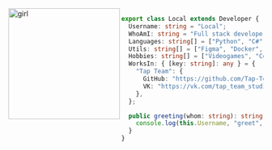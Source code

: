 <img align="left" alt="girl" src="https://thumbs.gfycat.com/ThunderousRecklessHumpbackwhale-size_restricted.gif" width="220"/>

```typescript
export class Local extends Developer {
  Username: string = "Local";
  WhoAmI: string = "Full stack developer";
  Languages: string[] = ["Python", "C#", "JavaScript", "TypeScript"];
  Utils: string[] = ["Figma", "Docker", "Dokku", "Emulator"];
  Hobbies: string[] = ["Videogames", "Coding", "Watching anime"];
  WorksIn: { [key: string]: any } = {
    "Tap Team": {
      GitHub: "https://github.com/Tap-Team",
      VK: "https://vk.com/tap_team_studio",
    },
  };

  public greeting(whom: string): string {
    console.log(this.Username, "greet", whom);
  }
}
```
